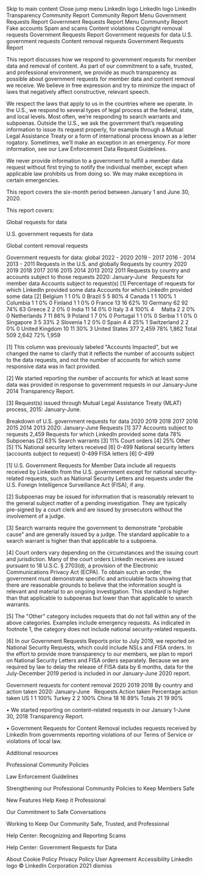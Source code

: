 Skip to main content
Close jump menu
LinkedIn logo
LinkedIn logo
LinkedIn
Transparency
Community Report
Community Report Menu
Government Requests Report
Government Requests Report Menu
Community Report
Fake accounts
Spam and scams
Content violations
Copyright removal requests
Government Requests Report
Government requests for data
U.S. government requests
Content removal requests
Government Requests Report


This report discusses how we respond to government requests for member data and removal of content. As part of our commitment to a safe, trusted, and professional environment, we provide as much transparency as possible about government requests for member data and content removal we receive. We believe in free expression and try to minimize the impact of laws that negatively affect constructive, relevant speech.


We respect the laws that apply to us in the countries where we operate. In the U.S., we respond to several types of legal process at the federal, state, and local levels. Most often, we’re responding to search warrants and subpoenas. Outside the U.S., we ask the government that’s requesting information to issue its request properly, for example through a Mutual Legal Assistance Treaty or a form of international process known as a letter rogatory. Sometimes, we’ll make an exception in an emergency. For more information, see our Law Enforcement Data Request Guidelines.

We never provide information to a government to fulfill a member data request without first trying to notify the individual member, except when applicable law prohibits us from doing so. We may make exceptions in certain emergencies.

This report covers the six-month period between January 1 and June 30, 2020.


This report covers:

Global requests for data

U.S. government requests for data

Global content removal requests

Government requests for data: global
2022 - 2020
2019 - 2017
2016 - 2014
2013 - 2011
Requests in the U.S. and globally
Requests by country
2020
2019
2018
2017
2016
2015
2014
2013
2012
2011
Requests by country and accounts subject to those requests
2020: January-June
 	Requests for member data	Accounts subject to request(s) [1]	Percentage of requests for which LinkedIn provided some data
	Accounts for which LinkedIn provided some data [2]
Belgium
	1	1	0%	0
Brazil
	5	5	80%	4
Canada
	1	1	100%	1
Columbia
	1	1	0%	0
Finland
	1	1	0%	0
France
	13	16	62%	10
Germany
	62	92	74%	63
Greece
	2	2	0%	0
India
	11	14	0%	0
Italy
	3	4	100%	4    
Malta
	2	2	0%	0
Netherlands
	7	11	86%	9
Poland
	1	7	0%	0
Portugal	1	1	0%	0
Serbia	1	1	0%	0
Singapore	3	5	33%	2
Slovenia	1	2	0%	0
Spain	4	4	25%	1
Switzerland	2	2	0%	0
United Kingdom	10	11	30%	3
United States	377	2,459	78%	1,862
Total	509	2,642	72%	1,959

[1] This column was previously labeled "Accounts Impacted", but we changed the name to clarify that it reflects the number of accounts subject to the data requests, and not the number of accounts for which some responsive data was in fact provided.


[2] We started reporting the number of accounts for which at least some data was provided in response to government requests in our January-June 2014 Transparency Report.

[3] Request(s) issued through Mutual Legal Assistance Treaty (MLAT) process, 2015: January-June.

Breakdown of U.S. government requests for data
2020
2019
2018
2017
2016
2015
2014
2013
2020: January-June
Requests [1]	377
Accounts subject to requests	2,459
Requests for which LinkedIn provided some data	78%
Subpoenas [2]	63%
Search warrants [3]	11%
Court orders [4]	25%
Other [5]	1%
National security letters received [6]	0-499
National security letters (accounts subject to request)
	0-499
FISA letters [6]	0-499

[1] U.S. Government Requests for Member Data include all requests received by LinkedIn from the U.S. government except for national security-related requests, such as National Security Letters and requests under the U.S. Foreign Intelligence Surveillance Act (FISA), if any.



[2] Subpoenas may be issued for information that is reasonably relevant to the general subject matter of a pending investigation. They are typically pre-signed by a court clerk and are issued by prosecutors without the involvement of a judge.



[3] Search warrants require the government to demonstrate "probable cause" and are generally issued by a judge. The standard applicable to a search warrant is higher than that applicable to a subpoena.


[4] Court orders vary depending on the circumstances and the issuing court and jurisdiction. Many of the court orders LinkedIn receives are issued pursuant to 18 U.S.C. § 2703(d), a provision of the Electronic Communications Privacy Act (ECPA). To obtain such an order, the government must demonstrate specific and articulable facts showing that there are reasonable grounds to believe that the information sought is relevant and material to an ongoing investigation. This standard is higher than that applicable to subpoenas but lower than that applicable to search warrants.




[5] The "Other" category includes requests that do not fall within any of the above categories. Examples include emergency requests. As indicated in footnote 1, the category does not include national security-related requests.



[6] In our Government Requests Reports prior to July 2019, we reported on National Security Requests, which could include NSLs and FISA orders. In the effort to provide more transparency to our members, we plan to report on National Security Letters and FISA orders separately. Because we are required by law to delay the release of FISA data by 6 months, data for the July-December 2019 period is included in our January-June 2020 report.

Government requests for content removal
2020
2019
2018
By country and action taken
2020: January-June
 	Requests	Action taken	Percentage action taken
US	1	1	100%
Turkey	2	2	100%
China	18	16	89%
Totals	21	19	90%

• We started reporting on content-related requests in our January 1-June 30, 2018 Transparency Report.


• Government Requests for Content Removal includes requests received by LinkedIn from governments reporting violations of our Terms of Service or violations of local law.

Additional resources

Professional Community Policies

Law Enforcement Guidelines

Strengthening our Professional Community Policies to Keep Members Safe

New Features Help Keep it Professional

Our Commitment to Safe Conversations

Working to Keep Our Community Safe, Trusted, and Professional

Help Center: Recognizing and Reporting Scams

Help Center: Government Requests for Data

About
Cookie Policy
Privacy Policy
User Agreement
Accessibility
LinkedIn logo
 © LinkedIn Corporation 2021
dismiss